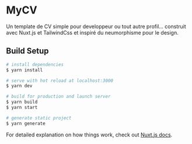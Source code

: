 # MyCV

Un template de CV simple pour developpeur ou tout autre profil... construit avec Nuxt.js et TailwindCss et inspiré du neumorphisme pour le design.

## Build Setup

```bash
# install dependencies
$ yarn install

# serve with hot reload at localhost:3000
$ yarn dev

# build for production and launch server
$ yarn build
$ yarn start

# generate static project
$ yarn generate
```

For detailed explanation on how things work, check out [Nuxt.js docs](https://nuxtjs.org).
